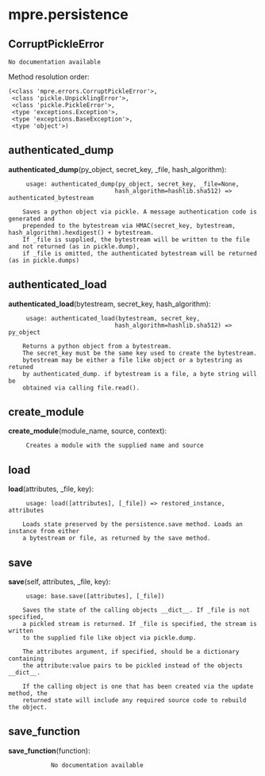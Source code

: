 mpre.persistence
==============



CorruptPickleError
--------------

	No documentation available


Method resolution order: 

	(<class 'mpre.errors.CorruptPickleError'>,
	 <class 'pickle.UnpicklingError'>,
	 <class 'pickle.PickleError'>,
	 <type 'exceptions.Exception'>,
	 <type 'exceptions.BaseException'>,
	 <type 'object'>)

authenticated_dump
--------------

**authenticated_dump**(py_object, secret_key, _file, hash_algorithm):

		 usage: authenticated_dump(py_object, secret_key, _file=None, 
                                  hash_algorithm=hashlib.sha512) => authenticated_bytestream
                                  
        Saves a python object via pickle. A message authentication code is generated and
        prepended to the bytestream via HMAC(secret_key, bytestream, hash_algorithm).hexdigest() + bytestream.
        If _file is supplied, the bytestream will be written to the file and not returned (as in pickle.dump),
        if _file is omitted, the authenticated bytestream will be returned (as in pickle.dumps)


authenticated_load
--------------

**authenticated_load**(bytestream, secret_key, hash_algorithm):

		 usage: authenticated_load(bytestream, secret_key, 
                                  hash_algorithm=hashlib.sha512) => py_object
                                  
        Returns a python object from a bytestream.
        The secret_key must be the same key used to create the bytestream. 
        bytestream may be either a file like object or a bytestring as retuned
        by authenticated_dump. if bytestream is a file, a byte string will be
        obtained via calling file.read().


create_module
--------------

**create_module**(module_name, source, context):

		 Creates a module with the supplied name and source


load
--------------

**load**(attributes, _file, key):

		 usage: load([attributes], [_file]) => restored_instance, attributes
    
        Loads state preserved by the persistence.save method. Loads an instance from either
        a bytestream or file, as returned by the save method.


save
--------------

**save**(self, attributes, _file, key):

		 usage: base.save([attributes], [_file])
        
        Saves the state of the calling objects __dict__. If _file is not specified,
        a pickled stream is returned. If _file is specified, the stream is written
        to the supplied file like object via pickle.dump.
        
        The attributes argument, if specified, should be a dictionary containing 
        the attribute:value pairs to be pickled instead of the objects __dict__.
        
        If the calling object is one that has been created via the update method, the 
        returned state will include any required source code to rebuild the object.


save_function
--------------

**save_function**(function):

				No documentation available

